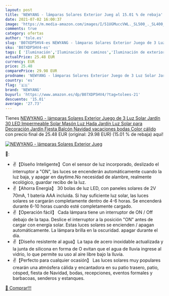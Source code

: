 ```yaml
---
layout: post
title: 'NEWYANG - lámparas Solares Exterior Jueg al 15.01 % de rebaja'
date: 2021-07-02 16:00:37
image: 'https://m.media-amazon.com/images/I/51UGMuccVWL._SL500_._SL400_.jpg'
comments: true
category: ofertas
author: 'tole.es'
slug: 'B07XDP5HV4-es NEWYANG - lámparas Solares Exterior Juego de 3 Luz Solar...'
sku: 'B07XDP5HV4-es'
tags: [ 'Iluminación','Iluminación de caminos','Iluminación de exterior','navidad','newyang', ]
actualPrice: 25.48 EUR
currency: EUR
price: 25.48
comparePrice: 29.98 EUR
prodname: 'NEWYANG - lámparas Solares Exterior Juego de 3 Luz Solar Jardín  30 LED Impermeable Solar Masón Luz Hada Jardín Luz Solar para Decoración Jardín Fiesta Balcón Navidad vacaciones bodas  Color cálido '
country: 'es'
flag: '🇪🇸'
brand: 'NEWYANG'
buyurl: 'https://www.amazon.es/dp/B07XDP5HV4/?tag=tolees-21'
descuento: '15.01'
average: '27.73'
---
```


Tienes [NEWYANG - lámparas Solares Exterior Juego de 3 Luz Solar Jardín  30 LED Impermeable Solar Masón Luz Hada Jardín Luz Solar para Decoración Jardín Fiesta Balcón Navidad vacaciones bodas  Color cálido ](https://www.amazon.es/dp/B07XDP5HV4/?tag=tolees-21) con precio final de  25.48 EUR (original: 29.98 EUR) (15.01 %  de rebaja) aqui!

[![NEWYANG - lámparas Solares Exterior Jueg](https://m.media-amazon.com/images/I/51UGMuccVWL._SL500_._SL400_.jpg)](https://www.amazon.es/dp/B07XDP5HV4/?tag=tolees-21)

🔎:

- ✌【Diseño Inteligente】Con el sensor de luz incorporado, deslizado el interruptor a "ON", las luces se encenderán automáticamente cuando la luz baja, y apagar en daytime.No necesidad de alambre, realmente ecológico, guardar recibo de la luz.
- ✌【Ahorra Energia】 30 bolas de luz LED, con paneles solares de 2V 70mA, 1 batería AAA incluida. Si hay suficiente luz solar, las luces solares se cargarán completamente dentro de 4-6 horas. Se encenderá durante 6-10 horas cuando esté completamente cargado.
- ✌【Operación fácil】 Cada lámpara tiene un interruptor de ON / Off debajo de la tapa. Deslice el interruptor a la posición "ON" antes de cargar con energía solar. Estas luces solares se encienden / apagan automáticamente. La lámpara brilla en la oscuridad. apagar durante el día.
- ✌【Diseño resistente al agua】La tapa de acero inoxidable actualizada y la junta de silicona en forma de O evitan que el agua de lluvia ingrese al vidrio, lo que permite su uso al aire libre bajo la lluvia.
- ✌【Perfecto para cualquier ocasión】 Las luces solares muy populares crearán una atmósfera cálida y encantadora en su patio trasero, patio, césped, fiesta de Navidad, bodas, recepciones, eventos formales y barbacoas, senderos y estanques.

[🛒 Comprar!!!](https://www.amazon.es/dp/B07XDP5HV4/?tag=tolees-21)
